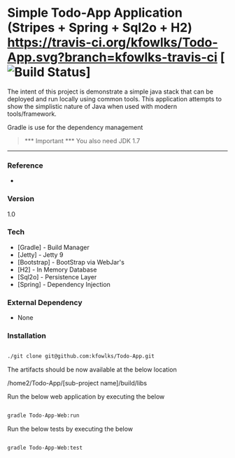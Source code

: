 Simple Todo-App Application (Stripes + Spring + Sql2o + H2) https://travis-ci.org/kfowlks/Todo-App.svg?branch=kfowlks-travis-ci
[![Build Status](https://travis-ci.org/kfowlks/Todo-App.svg?branch=kfowlks-travis-ci)]
=================================================

The intent of this project is demonstrate a simple java stack that can be deployed and run locally using common tools. This application attempts to show the simplistic nature of Java when used with modern tools/framework.

Gradle is use for the dependency management

>*** Important ***
> You also need JDK 1.7
* * *

### Reference

* [View Application]: http://localhost:10101/Todo-App

### Version
1.0

### Tech

* [Gradle]          - Build Manager
* [Jetty]           - Jetty 9
* [Bootstrap]       - BootStrap via WebJar's
* [H2]      	    - In Memory Database
* [Sql2o]           - Persistence Layer 
* [Spring]          - Dependency Injection


### External Dependency
* None

### Installation
```bash

./git clone git@github.com:kfowlks/Todo-App.git

```
The artifacts should be now available at the below location

/home2/Todo-App/[sub-project name]/build/libs

Run the below web application by executing the below
```bash

gradle Todo-App-Web:run
```

Run the below tests by executing the below
```bash

gradle Todo-App-Web:test
```
